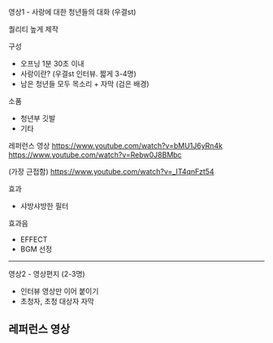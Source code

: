 영상1 - 사랑에 대한 청년들의 대화 (우결st)

퀄리티 높게 제작

구성
- 오프닝 1분 30초 이내
- 사랑이란? (우결st 인터뷰. 짧게 3-4명) 
- 남은 청년들 모두 목소리 + 자막 (검은 배경)

소품
- 청년부 깃발
- 기타

레퍼런스 영상
https://www.youtube.com/watch?v=bMU1J6yRn4k
https://www.youtube.com/watch?v=Rebw0J8BMbc

(가장 근접함)
https://www.youtube.com/watch?v=_IT4qnFzt54

효과
- 샤방샤방한 필터

효과음
- EFFECT
- BGM 선정

-----------


영상2 - 영상편지 (2-3명)
- 인터뷰 영상만 이어 붙이기
- 초청자, 초청 대상자 자막

레퍼런스 영상
- 